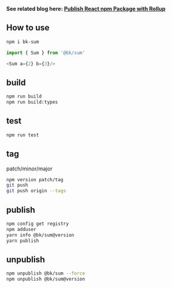 **See related blog here: [Publish React npm Package with Rollup](https://beking0912.github.io/2023/02/06/Quickstart-with-Rollup/)**

## How to use
```bash
npm i bk-sum
```

```js
import { Sum } from '@bk/sum'

<Sum a={2} b={3}/>
```

## build
```bash
npm run build
npm run build:types
```

## test
```bash
npm run test
```

## tag 
patch/minor/major
```bash
npm version patch/tag
git push
git push origin --tags
```

## publish
```bash
npm config get registry
npm adduser
yarn info @bk/sum@version
yarn publish
```

## unpublish
```bash
npm unpublish @bk/sum --force
npm unpublish @bk/sum@version
```
